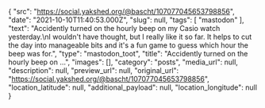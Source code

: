 {
  "src": "https://social.yakshed.org/@bascht/107077045653798856",
  "date": "2021-10-10T11:40:53.000Z",
  "slug": null,
  "tags": [
    "mastodon"
  ],
  "text": "Accidently turned on the hourly beep on my Casio watch yesterday.\nI wouldn't have thought, but I really like it so far. It helps to cut the day into manageable bits and it's a fun game to guess which hour the beep was for.",
  "type": "mastodon_toot",
  "title": "Accidently turned on the hourly beep on …",
  "images": [],
  "category": "posts",
  "media_url": null,
  "description": null,
  "preview_url": null,
  "original_url": "https://social.yakshed.org/@bascht/107077045653798856",
  "location_latitude": null,
  "additional_payload": null,
  "location_longitude": null
}